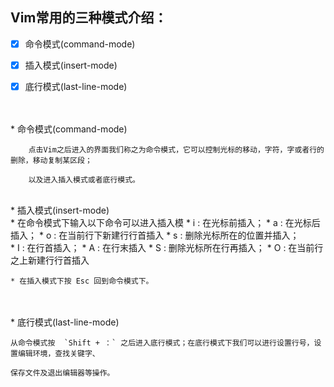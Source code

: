 ## Vim常用的三种模式介绍：
- [x] 命令模式(command-mode)
- [x] 插入模式(insert-mode)
- [x] 底行模式(last-line-mode)


<br>
<br>
* 命令模式(command-mode)


        点击Vim之后进入的界面我们称之为命令模式，它可以控制光标的移动，字符，字或者行的删除，移动复制某区段；
    
        以及进入插入模式或者底行模式。
    
 
 <br>   
* 插入模式(insert-mode)

<br>
    * 在命令模式下输入以下命令可以进入插入模
        * i : 在光标前插入；
        * a : 在光标后插入；
        * o : 在当前行下新建行行首插入
        * s : 删除光标所在的位置并插入；
        <br>
        * I : 在行首插入；
        * A : 在行末插入
        * S : 删除光标所在行再插入；
        * O : 在当前行之上新建行行首插入
        
    * 在插入模式下按 Esc 回到命令模式下。
    

<br>
<br>
* 底行模式(last-line-mode)

	
	从命令模式按  `Shift + ：` 之后进入底行模式；在底行模式下我们可以进行设置行号，设置编辑环境，查找关键字、
	
	保存文件及退出编辑器等操作。
    
    
    
    
    
    
    
    


